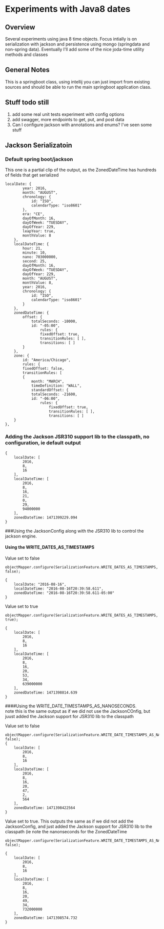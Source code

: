 # Experiments with Java8 dates
## Overview
Several experiments using java 8 time objects.  Focus intially is on serialization with jackson
and persistence using mongo (springdata and non-spring data).  Eventually I'll add some of the
nice joda-time utility methods and classes

## General Notes
This is a springboot class, using intellij you can just import from existing sources and should be
able to run the main springboot application class.

## Stuff todo still
1. add some real unit tests experiment with config options
2. add swagger, more endpoints to get, put, and post data
3. Can I configure jackson with annotations and enums?  I've seen some stuff

## Jackson Serializatoin
### Default spring boot/jackson 
This one is a partial clip of the output, as the ZonedDateTime has hundreds of fields that get serialized

    localDate: {
            year: 2016,
            month: "AUGUST",
            chronology: {
                id: "ISO",
                calendarType: "iso8601"
            },
            era: "CE",
            dayOfMonth: 16,
            dayOfWeek: "TUESDAY",
            dayOfYear: 229,
            leapYear: true,
            monthValue: 8
        },
        localDateTime: {
            hour: 21,
            minute: 10,
            nano: 703000000,
            second: 25,
            dayOfMonth: 16,
            dayOfWeek: "TUESDAY",
            dayOfYear: 229,
            month: "AUGUST",
            monthValue: 8,
            year: 2016,
            chronology: {
                id: "ISO",
                calendarType: "iso8601"
            }
        },
        zonedDateTime: {
            offset: {
                totalSeconds: -18000,
                id: "-05:00",
                    rules: {
                    fixedOffset: true,
                    transitionRules: [ ],
                    transitions: [ ]
            }
        },
        zone: {
            id: "America/Chicago",
            rules: {
            fixedOffset: false,
            transitionRules: [
            {
                month: "MARCH",
                timeDefinition: "WALL",
                standardOffset: {
                totalSeconds: -21600,
                id: "-06:00",
                    rules: {
                        fixedOffset: true,
                        transitionRules: [ ],
                        transitions: [ ]
        }
    },

### Adding the Jackson JSR310 support lib to the classpath, no configuration, ie default output

    {
        localDate: [
            2016,
            8,
            16
        ],
        localDateTime: [
            2016,
            8,
            16,
            21,
            0,
            29,
            94000000
        ],
        zonedDateTime: 1471399229.094
    }

###Using the JacksonConfig along with the JSR310 lib to control the jackson engine.
#### Using the WRITE_DATES_AS_TIMESTAMPS

Value set to false

    objectMapper.configure(SerializationFeature.WRITE_DATES_AS_TIMESTAMPS, false);

    {
        localDate: "2016-08-16",
        localDateTime: "2016-08-16T20:39:58.611",
        zonedDateTime: "2016-08-16T20:39:58.611-05:00"
    }
    
Value set to true

    objectMapper.configure(SerializationFeature.WRITE_DATES_AS_TIMESTAMPS, true);
    
    {
        localDate: [
            2016,
            8,
            16
        ],
        localDateTime: [
            2016,
            8,
            16,
            20,
            53,
            34,
            639000000
        ],
        zonedDateTime: 1471398814.639
    }
    
####Using the WRITE_DATE_TIMESTAMPS_AS_NANOSECONDS.  
note this is the same output as if we did not use the JacksonCOnfig, but juust
added the Jackson support for JSR310 lib to the classpath

Value set to false

    objectMapper.configure(SerializationFeature.WRITE_DATE_TIMESTAMPS_AS_NANOSECONDS, false);
    {
        localDate: [
            2016,
            8,
            16
        ],
        localDateTime: [
            2016,
            8,
            16,
            20,
            47,
            2,
            564
        ],
        zonedDateTime: 1471398422564
    }
    
Value set to true.  This outputs the same as if we did not add the JacksonConfig, and just added
the Jackson support for JSR310 lib to the classpath (ie note the nanonseconds for the ZonedDateTime
    
    objectMapper.configure(SerializationFeature.WRITE_DATE_TIMESTAMPS_AS_NANOSECONDS, false);
    
    {
        localDate: [
            2016,
            8,
            16
        ],
        localDateTime: [
            2016,
            8,
            16,
            20,
            49,
            34,
            732000000
        ],
        zonedDateTime: 1471398574.732
    }